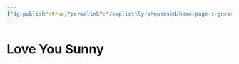 ```yaml
---
{"dg-publish":true,"permalink":"/explicitly-showcased/home-page-i-guess/home-page/","tags":["gardenEntry"]}
---
```


# Love You Sunny